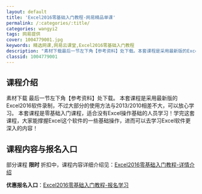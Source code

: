 ```yaml
---
layout: default
title: 'Excel2016零基础入门教程-网易精品单课'
permalink: /:categories/:title/
categories: wangyi2
tags: 网易提供
cover: 1004779001.jpg
keywords: 精选网课,网易云课堂,Excel2016零基础入门教程
description: "素材下载最后一节左下角【参考资料】处下载。本套课程是采用最新版的Excel2016软件录制，不过大部分的使用方法与2013/2010相差不大，可以放心学习。本套课程是零基础入门课程，适合没有"
classid: 1004779001
---
```


## 课程介绍

素材下载
最后一节左下角【参考资料】处下载。
本套课程是采用最新版的Excel2016软件录制，不过大部分的使用方法与2013/2010相差不大，可以放心学习。
     本套课程是零基础入门课程，适合没有Excel操作基础的人员学习！学完这套课程，大家能撑握Excel这个软件的一些基础操作，进而可以去学习Excel软件更深入的内容！

## 课程内容与报名入口

部分课程 **限时** 折扣中，课程内容详细介绍见：[Excel2016零基础入门教程-详情介绍](https://study.163.com/course/introduction/1004779001.htm?share=1&shareId=1025206652&utm_campaign=share&utm_medium=iphoneShare&utm_source=&utm_u=1025206652)

**优惠报名入口**：[Excel2016零基础入门教程-报名学习](https://study.163.com/course/introduction/1004779001.htm?share=1&shareId=1025206652&utm_campaign=share&utm_medium=iphoneShare&utm_source=&utm_u=1025206652)

